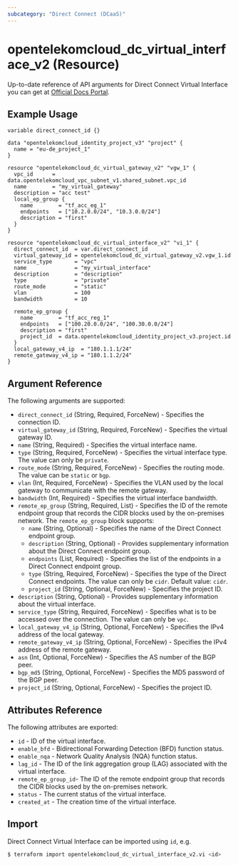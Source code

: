 ```yaml
---
subcategory: "Direct Connect (DCaaS)"
---
```

# opentelekomcloud_dc_virtual_interface_v2 (Resource)

Up-to-date reference of API arguments for Direct Connect Virtual Interface you can get at
[Official Docs Portal](https://docs.otc.t-systems.com/direct-connect/api-ref/apis/virtual_interface/index.html).

## Example Usage

```hcl
variable direct_connect_id {}

data "opentelekomcloud_identity_project_v3" "project" {
  name = "eu-de_project_1"
}

resource "opentelekomcloud_dc_virtual_gateway_v2" "vgw_1" {
  vpc_id      = data.opentelekomcloud_vpc_subnet_v1.shared_subnet.vpc_id
  name        = "my_virtual_gateway"
  description = "acc test"
  local_ep_group {
    name        = "tf_acc_eg_1"
    endpoints   = ["10.2.0.0/24", "10.3.0.0/24"]
    description = "first"
  }
}

resource "opentelekomcloud_dc_virtual_interface_v2" "vi_1" {
  direct_connect_id  = var.direct_connect_id
  virtual_gateway_id = opentelekomcloud_dc_virtual_gateway_v2.vgw_1.id
  service_type       = "vpc"
  name               = "my_virtual_interface"
  description        = "description"
  type               = "private"
  route_mode         = "static"
  vlan               = 100
  bandwidth          = 10

  remote_ep_group {
    name        = "tf_acc_reg_1"
    endpoints   = ["100.20.0.0/24", "100.30.0.0/24"]
    description = "first"
    project_id  = data.opentelekomcloud_identity_project_v3.project.id
  }
  local_gateway_v4_ip  = "180.1.1.1/24"
  remote_gateway_v4_ip = "180.1.1.2/24"
}
```

## Argument Reference

The following arguments are supported:

* `direct_connect_id` (String, Required, ForceNew) - Specifies the connection ID.
* `virtual_gateway_id` (String, Required, ForceNew) - Specifies the virtual gateway ID.
* `name` (String, Required) - Specifies the virtual interface name.
* `type` (String, Required, ForceNew) - Specifies the virtual interface type. The value can only be `private`.
* `route_mode` (String, Required, ForceNew) - Specifies the routing mode. The value can be `static` or `bgp`.
* `vlan` (Int, Required, ForceNew) - Specifies the VLAN used by the local gateway to communicate with the remote gateway.
* `bandwidth` (Int, Required) - Specifies the virtual interface bandwidth.
* `remote_ep_group` (String, Required, List) - Specifies the ID of the remote endpoint group that records the CIDR blocks used by the on-premises network.
  The `remote_ep_group` block supports:
    * `name` (String, Optional) - Specifies the name of the Direct Connect endpoint group.
    * `description` (String, Optional) - Provides supplementary information about the Direct Connect endpoint group.
    * `endpoints` (List, Required) - Specifies the list of the endpoints in a Direct Connect endpoint group.
    * `type` (String, Required, ForceNew) - Specifies the type of the Direct Connect endpoints. The value can only be `cidr`. Default value: `cidr`.
    * `project_id` (String, Optional, ForceNew) - Specifies the project ID.
* `description` (String, Optional) - Provides supplementary information about the virtual interface.
* `service_type` (String, Required, ForceNew) - Specifies what is to be accessed over the connection. The value can only be `vpc`.
* `local_gateway_v4_ip` (String, Optional, ForceNew) - Specifies the IPv4 address of the local gateway.
* `remote_gateway_v4_ip` (String, Optional, ForceNew) - Specifies the IPv4 address of the remote gateway.
* `asn` (Int, Optional, ForceNew) - Specifies the AS number of the BGP peer.
* `bgp_md5` (String, Optional, ForceNew) - Specifies the MD5 password of the BGP peer.
* `project_id` (String, Optional, ForceNew) - Specifies the project ID.

## Attributes Reference

The following attributes are exported:

* `id` -  ID of the virtual interface.
* `enable_bfd` - Bidirectional Forwarding Detection (BFD) function status.
* `enable_nqa` -  Network Quality Analysis (NQA) function status.
* `lag_id` -  The ID of the link aggregation group (LAG) associated with the virtual interface.
* `remote_ep_group_id`- The ID of the remote endpoint group that records the CIDR blocks used by the on-premises network.
* `status` -  The current status of the virtual interface.
* `created_at` -  The creation time of the virtual interface.

## Import

Direct Connect Virtual Interface can be imported using `id`, e.g.

```sh
$ terraform import opentelekomcloud_dc_virtual_interface_v2.vi <id>
```

